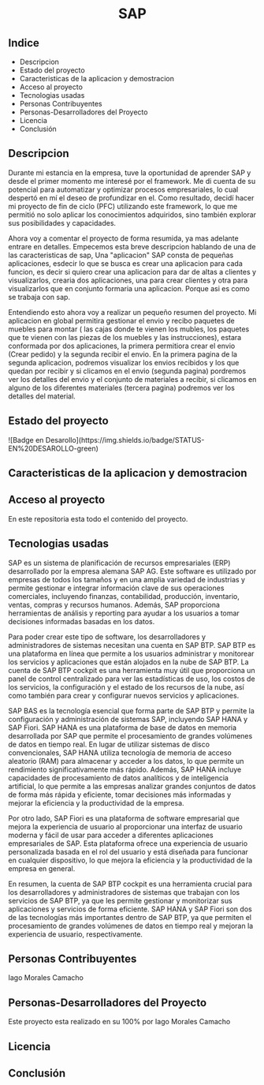 
<h1 align="center">SAP </h1>



<h2>Indice</h2>
<ul>
  <li>Descripcion</li>
  <li>Estado del proyecto</li>
  <li>Caracteristicas de la aplicacion y demostracion</li>   
  <li>Acceso al proyecto</li>  
  <li>Tecnologias usadas</li>
  <li>Personas Contribuyentes</li>
  <li>Personas-Desarrolladores del Proyecto</li>
  <li>Licencia</li>
  <li>Conclusión</li>
 </ul>
 
  <h2>Descripcion</h2>
Durante mi estancia en la empresa, tuve la oportunidad de aprender SAP y desde el primer momento me interesé por el framework. Me di cuenta de su potencial para automatizar y optimizar procesos empresariales, lo cual despertó en mí el deseo de profundizar en el. Como resultado, decidí hacer mi proyecto de fin de ciclo (PFC) utilizando este framework, lo que me permitió no solo aplicar los conocimientos adquiridos, sino también explorar sus posibilidades y capacidades.
<p></p>


Ahora voy a comentar el proyecto de forma resumida, ya mas adelante entrare en detalles. Empecemos esta breve descripcion hablando de una de las caracteristicas de sap, Una "aplicacion" SAP consta de pequeñas aplicaciones, esdecir lo que se busca es crear una aplicacion para cada funcion, es decir si quiero crear una aplicacion para dar de altas a clientes y visualizarlos, crearia dos aplicaciones, una para crear clientes y otra para visualizarlos que en conjunto formaria una aplicacion. Porque asi es como se trabaja con sap.


 Entendiendo esto ahora voy a realizar un pequeño resumen del proyecto. Mi aplicacion en global permitira gestionar el envio y recibo paquetes de muebles para montar ( las cajas donde te vienen los mubles, los paquetes que te vienen con las piezas de los muebles y las instrucciones), estara conformada por dos aplicaciones, la primera permitiora crear el envio (Crear pedido) y la segunda recibir el envio. En la primera pagina de la segunda aplicacion, podremos visualizar los envios recibidos y los que quedan por recibir y si clicamos en el envio (segunda pagina) pordremos ver los detalles del envio y el conjunto de materiales a recibir, si clicamos en alguno de los diferentes materiales (tercera pagina) podremos ver los detalles del material.
<h2>Estado del proyecto</h2>
  ![Badge en Desarollo](https://img.shields.io/badge/STATUS-EN%20DESAROLLO-green)

  <h2>Caracteristicas de la aplicacion y demostracion</h2>   
  <h2>Acceso al proyecto</h2>  
  En este repositoria esta todo el contenido del proyecto. 
  <h2>Tecnologias usadas</h2>
SAP es un sistema de planificación de recursos empresariales (ERP) desarrollado por la empresa alemana SAP AG. Este software es utilizado por empresas de todos los tamaños y en una amplia variedad de industrias y permite gestionar e integrar información clave de sus operaciones comerciales, incluyendo finanzas, contabilidad, producción, inventario, ventas, compras y recursos humanos. Además, SAP proporciona herramientas de análisis y reporting para ayudar a los usuarios a tomar decisiones informadas basadas en los datos.

Para poder crear este tipo de software, los desarrolladores y administradores de sistemas necesitan una cuenta en SAP BTP. SAP BTP es una plataforma en línea que permite a los usuarios administrar y monitorear los servicios y aplicaciones que están alojados en la nube de SAP BTP. La cuenta de SAP BTP cockpit es una herramienta muy útil que proporciona un panel de control centralizado para ver las estadísticas de uso, los costos de los servicios, la configuración y el estado de los recursos de la nube, así como también para crear y configurar nuevos servicios y aplicaciones.

SAP BAS es la tecnología esencial que forma parte de SAP BTP y permite la configuración y administración de sistemas SAP, incluyendo SAP HANA y SAP Fiori. SAP HANA es una plataforma de base de datos en memoria desarrollada por SAP que permite el procesamiento de grandes volúmenes de datos en tiempo real. En lugar de utilizar sistemas de disco convencionales, SAP HANA utiliza tecnología de memoria de acceso aleatorio (RAM) para almacenar y acceder a los datos, lo que permite un rendimiento significativamente más rápido. Además, SAP HANA incluye capacidades de procesamiento de datos analíticos y de inteligencia artificial, lo que permite a las empresas analizar grandes conjuntos de datos de forma más rápida y eficiente, tomar decisiones más informadas y mejorar la eficiencia y la productividad de la empresa.

Por otro lado, SAP Fiori es una plataforma de software empresarial que mejora la experiencia de usuario al proporcionar una interfaz de usuario moderna y fácil de usar para acceder a diferentes aplicaciones empresariales de SAP. Esta plataforma ofrece una experiencia de usuario personalizada basada en el rol del usuario y está diseñada para funcionar en cualquier dispositivo, lo que mejora la eficiencia y la productividad de la empresa en general.

En resumen, la cuenta de SAP BTP cockpit es una herramienta crucial para los desarrolladores y administradores de sistemas que trabajan con los servicios de SAP BTP, ya que les permite gestionar y monitorizar sus aplicaciones y servicios de forma eficiente. SAP HANA y SAP Fiori son dos de las tecnologías más importantes dentro de SAP BTP, ya que permiten el procesamiento de grandes volúmenes de datos en tiempo real y mejoran la experiencia de usuario, respectivamente.
  <h2>Personas Contribuyentes</h2>
  Iago Morales Camacho
  <h2>Personas-Desarrolladores del Proyecto</h2>
  Este proyecto esta realizado en su 100% por Iago Morales Camacho
  <h2>Licencia</h2>
  <h2>Conclusión</h2>
